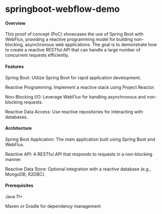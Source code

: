 # springboot-webflow-demo

#### **Overview**

This proof of concept (PoC) showcases the use of Spring Boot with WebFlux, providing a reactive programming model for building non-blocking, asynchronous web applications. The goal is to demonstrate how to create a reactive RESTful API that can handle a large number of concurrent requests efficiently.

#### **Features**

Spring Boot: Utilize Spring Boot for rapid application development.

Reactive Programming: Implement a reactive stack using Project Reactor.

Non-Blocking I/O: Leverage WebFlux for handling asynchronous and non-blocking requests.

Reactive Data Access: Use reactive repositories for interacting with databases.

#### **Architecture**

Spring Boot Application: The main application built using Spring Boot and WebFlux.

Reactive API: A RESTful API that responds to requests in a non-blocking manner.

Reactive Data Store: Optional integration with a reactive database (e.g., MongoDB, R2DBC).

#### **Prerequisites**

Java 11+

Maven or Gradle for dependency management
